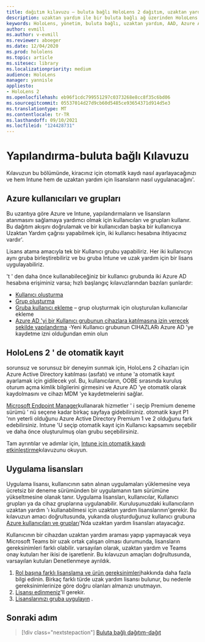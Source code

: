 ```yaml
---
title: dağıtım kılavuzu – buluta bağlı HoloLens 2 dağıtım, uzaktan yardım-yapılandırma ile uygun ölçekte
description: uzaktan yardım ile bir buluta bağlı ağ üzerinden HoloLens cihazları kaydetmek üzere yapılandırmaların nasıl ayarlanacağını öğrenin.
keywords: HoloLens, yönetim, buluta bağlı, uzaktan yardım, AAD, Azure AD, MDM, mobil cihaz yönetimi
author: evmill
ms.author: v-evmill
ms.reviewer: aboeger
ms.date: 12/04/2020
ms.prod: hololens
ms.topic: article
ms.sitesec: library
ms.localizationpriority: medium
audience: HoloLens
manager: yannisle
appliesto:
- HoloLens 2
ms.openlocfilehash: eb96f1cdc799551297c0373268e8cc8f35c6bd06
ms.sourcegitcommit: 05537014d27d9cb60d5485ce93654371d914d5e3
ms.translationtype: MT
ms.contentlocale: tr-TR
ms.lasthandoff: 09/10/2021
ms.locfileid: "124428731"
---
```

# <a name="configure---cloud-connected-guide"></a>Yapılandırma-buluta bağlı Kılavuzu

Kılavuzun bu bölümünde, kiracınız için otomatik kaydı nasıl ayarlayacağınızı ve hem Intune hem de uzaktan yardım için lisansların nasıl uygulanacağını&#39;.

## <a name="azure-users-and-groups"></a>Azure kullanıcıları ve grupları

Bu uzantıya göre Azure ve Intune, yapılandırmaların ve lisansların atanmasını sağlamaya yardımcı olmak için kullanıcıları ve grupları kullanır. Bu dağıtım akışını doğrulamak ve bir kullanıcıdan başka bir kullanıcıya Uzaktan Yardım çağrısı yapabilmek için, iki kullanıcı hesabına ihtiyacınız vardır&#39;.

Lisans atama amacıyla tek bir Kullanıcı grubu yapabiliriz. Her iki kullanıcıyı aynı gruba birleştirebiliriz ve bu gruba Intune ve uzak yardım için bir lisans uygulayabiliriz.

&#39;t ' den daha önce kullanabileceğiniz bir kullanıcı grubunda iki Azure AD hesabına erişiminiz varsa; hızlı başlangıç kılavuzlarından bazıları şunlardır:

- [Kullanıcı oluşturma](/mem/intune/fundamentals/quickstart-create-user)
- [Grup oluşturma](/mem/intune/fundamentals/quickstart-create-group)
- [Gruba kullanıcı ekleme](/azure/active-directory/fundamentals/active-directory-groups-members-azure-portal) – grup oluşturmak için oluşturulan kullanıcılar ekleme
- [Azure AD 'yi bir Kullanıcı grubunun cihazlara katılmasına izin verecek şekilde yapılandırma](/azure/active-directory/devices/azureadjoin-plan#configure-your-device-settings) -Yeni Kullanıcı grubunun CIHAZLARı Azure AD 'ye kaydetme izni olduğundan emin olun

## <a name="auto-enrollment-on-hololens-2"></a>HoloLens 2 ' de otomatik kayıt

sorunsuz ve sorunsuz bir deneyim sunmak için, HoloLens 2 cihazları için Azure Active Directory katılması (asıfatı) ve ıntune 'a otomatik kayıt ayarlamak için gidilecek yol. Bu, kullanıcıların, OOBE sırasında kuruluş oturum açma kimlik bilgilerini girmesini ve Azure AD 'ye otomatik olarak kaydolmasını ve cihazı MDM 'ye kaydetmelerini sağlar.

[Microsoft Endpoint Manager](https://endpoint.microsoft.com/#home)kullanarak hizmetler ' i seçip Premium deneme sürümü ' nü seçene kadar birkaç sayfaya gidebilirsiniz. otomatik kayıt P1 'nın yeterli olduğunu Azure Active Directory Premium 1 ve 2 olduğunu fark edebilirsiniz. Intune 'U seçip otomatik kayıt için Kullanıcı kapsamını seçebilir ve daha önce oluşturulmuş olan grubu seçebilirsiniz.

Tam ayrıntılar ve adımlar için, [Intune için otomatik kaydı etkinleştirme](/mem/intune/enrollment/quickstart-setup-auto-enrollment)kılavuzunu okuyun.

## <a name="application-licenses"></a>Uygulama lisansları

Uygulama lisansı, kullanıcının satın alınan uygulamaları yüklemesine veya ücretsiz bir deneme sürümünden bir uygulamanın tam sürümüne yükseltmesine olanak tanır. Uygulama lisansları, kullanıcılar, Kullanıcı grupları ya da cihaz gruplarına uygulanabilir. Kuruluşunuzdaki kullanıcıların uzaktan yardım 'ı kullanabilmesi için uzaktan yardım lisanslarının&#39;gerekir. Bu kılavuzun amacı doğrultusunda, yukarıda oluşturduğunuz kullanıcı grubuna [Azure kullanıcıları ve grupları](hololens2-cloud-connected-configure.md#azure-users-and-groups)'Nda uzaktan yardım lisansları atayacağız.

Kullanıcının bir cihazdan uzaktan yardım araması yapıp yapmayacak veya Microsoft Teams bir uzak ortak çalışan olması durumunda, lisansların gereksinimleri farklı olabilir. varsayılan olarak, uzaktan yardım ve Teams onay kutuları her ikisi de işaretlenir. Bu kılavuzun amaçları doğrultusunda, varsayılan kutuları Denetlenmeye ayrıldık.

1. [Rol başına farklı lisanslama ve ürün gereksinimleri](/dynamics365/mixed-reality/remote-assist/requirements#licensing-and-product-requirements-per-role)hakkında daha fazla bilgi edinin. Birkaç farklı türde uzak yardım lisansı bulunur, bu nedenle gereksinimlerinize göre doğru olanları almanızı unutmayın.
2. [Lisansı edinmeniz](/dynamics365/mixed-reality/remote-assist/buy-remote-assist)&#39;ll gerekir.
3. [Lisanslarınızı gruba uygulayın](/dynamics365/mixed-reality/remote-assist/deploy-remote-assist) .

## <a name="next-step"></a>Sonraki adım

> [!div class="nextstepaction"]
> [Buluta bağlı dağıtım-dağıt](hololens2-cloud-connected-deploy.md)